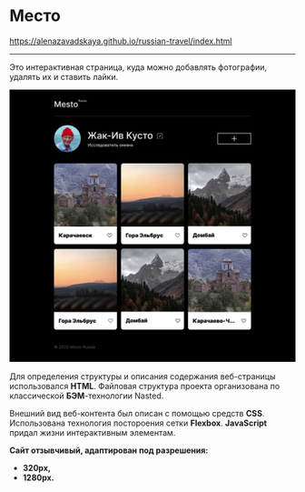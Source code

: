    # Место
https://alenazavadskaya.github.io/russian-travel/index.html 

---
Это интерактивная страница, куда можно добавлять фотографии, удалять их и ставить лайки. 

![Внешний вид проекта](/images/MAIN%20PAGE.jpg)
  
Для определения структуры и описания содержания веб-страницы использовался **HTML**. Файловая структура проекта организована по классической **БЭМ**-технологии Nasted.
  
Внешний вид веб-контента был описан с помощью средств **CSS**. Использована технология постороения сетки **Flexbox**.
**JavaScript** придал жизни интерактивным элементам.
 
**Сайт отзывчивый, адаптирован под разрешения:** 
* **320px,** 
* **1280px.**